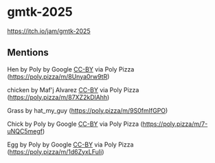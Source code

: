 # gmtk-2025

https://itch.io/jam/gmtk-2025

## Mentions

Hen by Poly by Google [CC-BY](https://creativecommons.org/licenses/by/3.0/) via Poly Pizza (https://poly.pizza/m/8Unya0rw9tR)

chicken by Maf'j Alvarez [CC-BY](https://creativecommons.org/licenses/by/3.0/) via Poly Pizza (https://poly.pizza/m/87XZ2kDlAhh)

Grass by hat_my_guy (https://poly.pizza/m/9S0fmIfGPO)

Chick by Poly by Google [CC-BY](https://creativecommons.org/licenses/by/3.0/) via Poly Pizza (https://poly.pizza/m/7-uNQC5megf)

Egg by Poly by Google [CC-BY](https://creativecommons.org/licenses/by/3.0/) via Poly Pizza (https://poly.pizza/m/1d6ZyxLFuIi)
